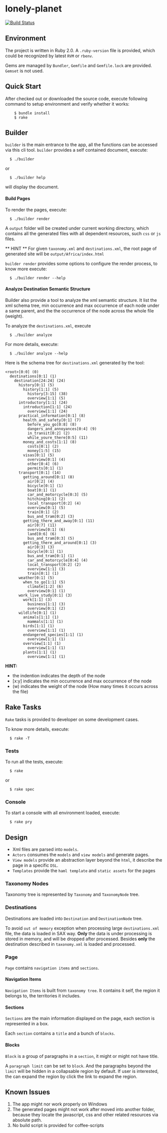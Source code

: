 lonely-planet
==============

[![Build Status](https://drone.io/github.com/timnew/lonely-planet/status.png)](https://drone.io/github.com/timnew/lonely-planet/latest)

Environment
-----------

The project is written in Ruby 2.0. A `.ruby-version` file is provided, which could be recognized by latest `RVM` or `rbenv`.

Gems are managed by `Bundler`, `Gemfile` and `Gemfile.lock` are provided. `Gemset` is not used.


Quick Start
------------
After checked out or downloaded the source code, execute following command to setup environment and verify whether it works:

```
	$ bundle install
	$ rake	
```

Builder
-----------

`builder` is the main entrance to the app, all the functions can be accessed via this cli tool.
`builder` provides a self contained document, execute:

```
  $ ./builder
```
or

```
  $ ./builder help
```
will display the document.

#### Build Pages

To render the pages, execute:

```
  $ ./builder render
```
A `output` folder will be created under current working directory, which contains all the generated files with all dependent resources, such `css` or `js` files.

** HINT ** For given `taxonomy.xml` and `destinations.xml`, the root page of generated site will be `output/Africa/index.html`

`builder render` provides some options to configure the render process, to know more execute:

```
  $ ./builder render --help
```

#### Analyze Destination Semantic Structure

Builder also provide a tool to analyze the xml semantic structure. It list the xml schema tree, min occurrence and max occurrence of each node under a same parent, and the the occurrence of the node across the whole file (weight).

To analyze the `destinations.xml`, execute

```
  $ ./builder analyze 
```

For more details, execute:

```
  $ ./builder analyze --help
```

Here is the schema tree for `destinations.xml` generated by the tool:

```
<root>[0:0] (0)
  destinations[0:1] (1)
    destination[24:24] (24)
      history[0:1] (5)
        history[1:1] (5)
          history[3:15] (38)
          overview[1:1] (5)
      introductory[1:1] (24)
        introduction[1:1] (24)
          overview[1:1] (24)
      practical_information[0:1] (8)
        health_and_safety[0:1] (7)
          before_you_go[0:8] (8)
          dangers_and_annoyances[0:4] (9)
          in_transit[0:2] (2)
          while_youre_there[0:5] (11)
        money_and_costs[1:1] (8)
          costs[0:1] (2)
          money[1:5] (15)
        visas[0:1] (5)
          overview[0:1] (4)
          other[0:4] (6)
          permits[0:1] (1)
      transport[0:1] (14)
        getting_around[0:1] (8)
          air[0:2] (4)
          bicycle[0:1] (1)
          boat[0:1] (1)
          car_and_motorcycle[0:3] (5)
          hitching[0:1] (2)
          local_transport[0:2] (4)
          overview[0:1] (5)
          train[0:1] (2)
          bus_and_tram[0:2] (3)
        getting_there_and_away[0:1] (11)
          air[0:7] (11)
          overview[0:1] (6)
          land[0:6] (6)
          bus_and_tram[0:3] (5)
        getting_there_and_around[0:1] (3)
          air[0:3] (3)
          bicycle[0:1] (1)
          bus_and_tram[0:1] (1)
          car_and_motorcycle[0:4] (4)
          local_transport[0:2] (2)
          overview[1:1] (3)
          train[0:1] (1)
      weather[0:1] (5)
        when_to_go[1:1] (5)
          climate[1:2] (6)
          overview[0:1] (1)
      work_live_study[0:1] (3)
        work[1:1] (3)
          business[1:1] (3)
          overview[0:1] (2)
      wildlife[0:1] (1)
        animals[1:1] (1)
          mammals[1:1] (1)
        birds[1:1] (1)
          overview[1:1] (1)
        endangered_species[1:1] (1)
          overview[1:1] (1)
        overview[1:1] (1)
          overview[1:1] (1)
        plants[1:1] (1)
          overview[1:1] (1)
```
**HINT:**

* the indention indicates the depth of the node
* [x:y] indicates the min occurrence and max occurrence of the node
* (w) indicates the weight of the node (How many times it occurs across the file)

Rake Tasks
-----------
`Rake` tasks is provided to developer on some development cases.

To know more details, execute:

```
  $ rake -T
```

### Tests

To run all the tests, execute:

```
  $ rake  
```

or

```
  $ rake spec
```
### Console

To start a console with all environment loaded, execute:

```
  $ rake pry
```

Design
------
* Xml files are parsed into `models`. 
* `Actors` consumes the `models` and `view models` and generate pages. 
* `View models` provide an abstraction layer beyond the `html`, it describe the page in a specific `DSL`.
* `Templates` provide the `haml template` and `static assets` for the pages

### Taxonomy Nodes

Taxonomy tree is represented by `Taxonomy` and `TaxonomyNode` tree.

### Destinations

Destinations are loaded into `Destination` and `DestinationNode` tree.

To avoid `out of memory` exception when processing large `destinations.xml` file, the data is loaded in SAX way. **Only** the data is under processing is stored in memory, and will be dropped after processed. Besides **only** the destination described in `taxonomy.xml` is loaded and processed.

### Page

`Page` contains `navigation items` and `sections`. 

#### Navigation Items

`Navigation Items` is built from `taxonomy tree`. It contains it self, the region it belongs to, the territories it includes.

#### Sections

`Sections` are the main information displayed on the page, each section is represented in a box. 

Each `section` contains a `title` and a bunch of `blocks`. 

#### Blocks

`Block` is a group of paragraphs in a `section`, it might or might not have title.

A `paragraph limit` can be set to `block`. And the paragraphs beyond the `limit` will be hidden in a collapsable region by default. If user is interested, the can expand the region by click the link to expand the region.

Known Issues
------------
1. The app might nor work properly on Windows
2. The generated pages might not work after moved into another folder, because they locate the javascript, css and other related resources via absolute path.
3. No build script is provided for coffee-scripts
